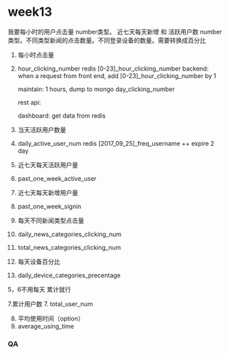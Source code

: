 # week13
我要每小时的用户点击量 number类型。
近七天每天新增 和 活跃用户数 number类型。不同类型新闻的点击数量。不同登录设备的数量。需要转换成百分比


1. 每小时点击量
1. hour_clicking_number
	redis 
	[0-23]_hour_clicking_number
	backend: when a request from front end, add 
	[0-23]_hour_clicking_number by 1

	maintain: 1 hours, dump to mongo day_clicking_number 

	rest api: 

	dashboard: get data from redis

2. 当天活跃用户数量
2. daily_active_user_num
	redis
	[2017_09_25]_freq_username ++ expire 2 day
 
3. 近七天每天活跃用户量
3. past_one_week_active_user
 
4. 近七天每天新增用户量
4. past_one_week_signin

5. 每天不同新闻类型点击量
5. daily_news_categories_clicking_num
6. total_news_categories_clicking_num
 
6. 每天设备百分比
6. daily_device_categories_precentage
 
5，6不用每天 累计就行 

7.累计用户数
7. total_user_num

8. 平均使用时间（option）
8. average_using_time

### QA
